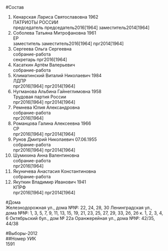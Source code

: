#Состав  
1. Кенарская Лариса Святославовна 1962  
    ПАТРИОТЫ РОССИИ  
    председатель председатель2016[1964] заместитель2014[1964]  
2. Соболева Татьяна Митрофановна 1961  
    ЕР  
    заместитель заместитель2016[1964] прг2014[1964]  
3. Сергеева Ольга Сергеевна  
    собрание-работа  
    секретарь прг2016[1964]  
4. Касаткин Артём Валерьевич  
    собрание-работа  
5. Климатинский Виталий Николаевич 1984  
    ЛДПР  
    прг2016[1964] прг2014[1964]  
6. Нугманова Альбина Гайнеглимовна 1958  
    Трудовая партия России  
    прг2016[1964] прг2014[1964]  
7. Ремнева Юлия Александровна  
    собрание-работа  
    прг2016[1964]  
8. Романцова Галина Алексеевна 1966  
    СР  
    прг2016[1964] прг2014[1964]  
9. Рунов Дмитрий Николаевич 07.06.1955  
    собрание-работа  
    прг2016[1964] прг2014[1964]  
10. Шумихина Анна Валентиновна  
    собрание-работа  
    прг2016[1964]  
11. Якуничева Анастасия Константиновна  
    собрание-работа  
12. Якуткин Владимир Иванович 1941  
    КПРФ  
    прг2016[1964] прг2014[1964]  
  
#Дома  
Железнодорожная ул., дома №№: 22, 24, 28, 30 Ленинградская ул., дома №№: 1, 3, 5, 7, 9, 11, 13, 15, 19, 21, 23, 25, 27, 29, 33, 2б, 2б к. 1, 2, 3, 4, 6 Октябрьский бул., дом № 22а Оранжерейная ул., дома №№: 42/35, 44/38  
  
#Выборы-2012  
##Номер УИК  
1591  
